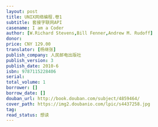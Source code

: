 ```yaml
---
layout: post
title: UNIX网络编程.卷1
subtitle: 套接字联网API
casename: I am a Coder
author: [W.Richard Stevens,Bill Fenner,Andrew M. Rudoff]
donor: 
price: CNY 129.00
translator: [杨继张]
publish_company: 人民邮电出版社
publish_version: 3
publish_date: 2010-6
isbn: 9787115228406
serial: 
total_volume: 1
borrower: []
borrow_date: []
douban_url: http://book.douban.com/subject/4859464/
cover_path: https://img2.doubanio.com/lpic/s4437258.jpg
tag: 
read_status: 想读
---
```


